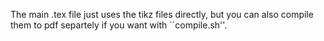 The main .tex file just uses the tikz files directly, but you can also compile them to pdf separtely if you want with ``compile.sh''.
